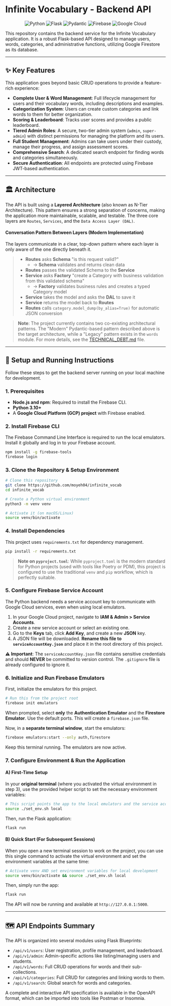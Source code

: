 # Infinite Vocabulary - Backend API

<p align="center">
  <img src="https://img.shields.io/badge/Python-3776AB?style=for-the-badge&logo=python&logoColor=white" alt="Python"/>
  <img src="https://img.shields.io/badge/Flask-000000?style=for-the-badge&logo=flask&logoColor=white" alt="Flask"/>
  <img src="https://img.shields.io/badge/Pydantic-E92063?style=for-the-badge&logo=pydantic&logoColor=white" alt="Pydantic"/>
  <img src="https://img.shields.io/badge/Firebase-FFCA28?style=for-the-badge&logo=firebase&logoColor=black" alt="Firebase"/>
  <img src="https://img.shields.io/badge/Google_Cloud-4285F4?style=for-the-badge&logo=google-cloud&logoColor=white" alt="Google Cloud"/>
</p>

This repository contains the backend service for the Infinite Vocabulary application. It is a robust Flask-based API designed to manage users, words, categories, and administrative functions, utilizing Google Firestore as its database.

---

## ✨ Key Features

This application goes beyond basic CRUD operations to provide a feature-rich experience:

- **Complete User & Word Management**: Full lifecycle management for users and their vocabulary words, including descriptions and examples.
- **Categorization System**: Users can create custom categories and link words to them for better organization.
- **Scoring & Leaderboard**: Tracks user scores and provides a public leaderboard.
- **Tiered Admin Roles**: A secure, two-tier admin system (`admin`, `super-admin`) with distinct permissions for managing the platform and its users.
- **Full Student Management**: Admins can take users under their custody, manage their progress, and assign assessment scores.
- **Comprehensive Search**: A dedicated search endpoint for finding words and categories simultaneously.
- **Secure Authentication**: All endpoints are protected using Firebase JWT-based authentication.

---

## 🏛️ Architecture

The API is built using a **Layered Architecture** (also known as N-Tier Architecture). This pattern ensures a strong separation of concerns, making the application more maintainable, scalable, and testable. The three core layers are `Routes`, `Services`, and the `Data Access Layer (DAL)`.

#### Conversation Pattern Between Layers (Modern Implementation)

The layers communicate in a clear, top-down pattern where each layer is only aware of the one directly beneath it.

> - **Routes** asks **Schema** "is this request valid?"
>   - → **Schema** validates and returns clean data
> - **Routes** passes the validated Schema to the **Service**
> - **Service** asks **Factory** "create a Category with business validation from this validated schema"
>   - → **Factory** validates business rules and creates a typed Category model
> - **Service** takes the model and asks the **DAL** to save it
> - **Service** returns the model back to **Routes**
> - **Routes** calls `category.model_dump(by_alias=True)` for automatic JSON conversion

> **Note**: The project currently contains two co-existing architectural patterns. The "Modern" Pydantic-based pattern described above is the target architecture, while a "Legacy" pattern exists in the `words` module. For more details, see the [TECHNICAL_DEBT.md](TECHNICAL_DEBT.md) file.

---

## 🚀 Setup and Running Instructions

Follow these steps to get the backend server running on your local machine for development.

### 1. Prerequisites

- **Node.js and npm**: Required to install the Firebase CLI.
- **Python 3.10+**
- A **Google Cloud Platform (GCP) project** with Firebase enabled.

### 2. Install Firebase CLI

The Firebase Command Line Interface is required to run the local emulators. Install it globally and log in to your Firebase account.

```bash
npm install -g firebase-tools
firebase login
```

### 3. Clone the Repository & Setup Environment

```bash
# Clone this repository
git clone https://github.com/moyeh04/infinite_vocab
cd infinite_vocab

# Create a Python virtual environment
python3 -m venv venv

# Activate it (on macOS/Linux)
source venv/bin/activate
```

### 4. Install Dependencies

This project uses `requirements.txt` for dependency management.

```bash
pip install -r requirements.txt
```

> **Note on `pyproject.toml`**: While `pyproject.toml` is the modern standard for Python projects (used with tools like Poetry or PDM), this project is configured to use the traditional `venv` and `pip` workflow, which is perfectly suitable.

### 5. Configure Firebase Service Account

The Python backend needs a service account key to communicate with Google Cloud services, even when using local emulators.

1. In your Google Cloud project, navigate to **IAM & Admin > Service Accounts**.
2. Create a new service account or select an existing one.
3. Go to the **Keys** tab, click **Add Key**, and create a new **JSON** key.
4. A JSON file will be downloaded. **Rename this file to `serviceAccountKey.json`** and place it in the root directory of this project.

**⚠️ Important**: The `serviceAccountKey.json` file contains sensitive credentials and should **NEVER** be committed to version control. The `.gitignore` file is already configured to ignore it.

### 6. Initialize and Run Firebase Emulators

First, initialize the emulators for this project.

```bash
# Run this from the project root
firebase init emulators
```

When prompted, select **only** the **Authentication Emulator** and the **Firestore Emulator**. Use the default ports. This will create a `firebase.json` file.

Now, in a **separate terminal window**, start the emulators:

```bash
firebase emulators:start --only auth,firestore
```

Keep this terminal running. The emulators are now active.

### 7. Configure Environment & Run the Application

#### A) First-Time Setup

In your **original terminal** (where you activated the virtual environment in step 3), use the provided helper script to set the necessary environment variables:

```bash
# This script points the app to the local emulators and the service account key
source ./set_env.sh local
```

Then, run the Flask application:

```bash
flask run
```

#### B) Quick Start (For Subsequent Sessions)

When you open a new terminal session to work on the project, you can use this single command to activate the virtual environment and set the environment variables at the same time:

```bash
# Activate venv AND set environment variables for local development
source venv/bin/activate && source ./set_env.sh local
```

Then, simply run the app:

```bash
flask run
```

The API will now be running and available at `http://127.0.0.1:5000`.

---

## 🗺️ API Endpoints Summary

The API is organized into several modules using Flask Blueprints:

- `/api/v1/users`: User registration, profile management, and leaderboard.
- `/api/v1/admin`: Admin-specific actions like listing/managing users and students.
- `/api/v1/words`: Full CRUD operations for words and their sub-collections.
- `/api/v1/categories`: Full CRUD for categories and linking words to them.
- `/api/v1/search`: Global search for words and categories.

A complete and interactive API specification is available in the OpenAPI format, which can be imported into tools like Postman or Insomnia.
